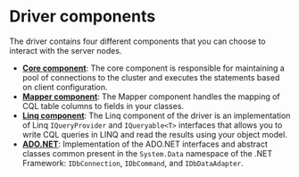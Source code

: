 # Driver components

The driver contains four different components that you can choose to interact with the server nodes.

- [**Core component**](core): The core component is responsible for maintaining a pool of connections to the cluster and
executes the statements based on client configuration.
- [**Mapper component**](mapper): The Mapper component handles the mapping of CQL table columns to fields in your classes.
- [**Linq component**](linq): The Linq component of the driver is an implementation of Linq `IQueryProvider` and `IQueryable<T>`
 interfaces that allows you to write CQL queries in LINQ and read the results using your object model.
- [**ADO.NET**](adonet): Implementation of the ADO.NET interfaces and abstract classes common present in the `System.Data`
namespace of the .NET Framework: `IDbConnection`, `IDbCommand`, and `IDbDataAdapter`.

